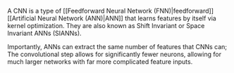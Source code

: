 A CNN is a type of [[Feedforward Neural Network (FNN)|feedforward]] [[Artificial Neural Network (ANN)|ANN]] that learns features by itself via kernel optimization. They are also known as Shift Invariant or Space Invariant ANNs (SIANNs).

Importantly, ANNs can extract the same number of features that CNNs can; The convolutional step allows for significantly fewer neurons, allowing for much larger networks with far more complicated feature inputs.